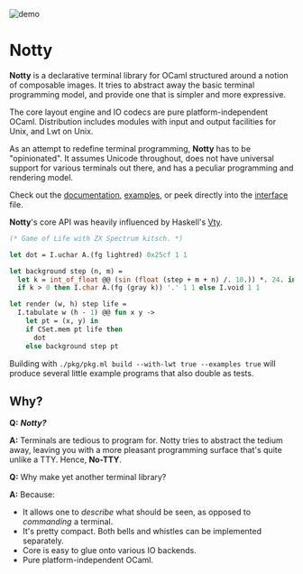 ![demo]

# Notty

**Notty** is a declarative terminal library for OCaml structured around a notion
of composable images. It tries to abstract away the basic terminal programming
model, and provide one that is simpler and more expressive.

The core layout engine and IO codecs are pure platform-independent OCaml.
Distribution includes modules with input and output facilities for Unix, and Lwt
on Unix.

As an attempt to redefine terminal programming, **Notty** has to be
"opinionated". It assumes Unicode throughout, does not have universal support
for various terminals out there, and has a peculiar programming and rendering
model.

Check out the [documentation], [examples], or peek directly into the [interface]
file.

**Notty**'s core API was heavily influenced by Haskell's [Vty][vty].

```OCaml
(* Game of Life with ZX Spectrum kitsch. *)

let dot = I.uchar A.(fg lightred) 0x25cf 1 1

let background step (n, m) =
  let k = int_of_float @@ (sin (float (step + m + n) /. 10.)) *. 24. in
  if k > 0 then I.char A.(fg (gray k)) '.' 1 1 else I.void 1 1

let render (w, h) step life =
  I.tabulate w (h - 1) @@ fun x y ->
    let pt = (x, y) in
    if CSet.mem pt life then
      dot
    else background step pt
```

Building with `./pkg/pkg.ml build --with-lwt true --examples true` will produce
several little example programs that also double as tests.

[documentation]: https://pqwy.github.io/notty
[examples]: http://pqwy.github.io/notty/Notty.html#examples
[interface]: https://github.com/pqwy/notty/blob/master/src/notty.mli
[vty]: https://hackage.haskell.org/package/vty
[demo]: https://raw.githubusercontent.com/pqwy/notty/blob/images/demo.gif

## Why?

**Q:**
**_Notty?_**

**A:**
Terminals are tedious to program for. Notty tries to abstract the tedium away,
leaving you with a more pleasant programming surface that's quite unlike a TTY.
Hence, **No-TTY**.

**Q:**
Why make yet another terminal library?

**A:**
Because:
  * It allows one to *describe* what should be seen, as opposed to *commanding*
    a terminal.
  * It's pretty compact. Both bells and whistles can be implemented separately.
  * Core is easy to glue onto various IO backends.
  * Pure platform-independent OCaml.
